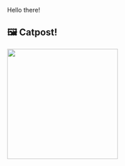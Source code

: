 Hello there!



## 🖼️ Catpost!

<sub>
    <img src="https://cdn2.thecatapi.com/images/a5b.jpg" height="256">
</sub>

